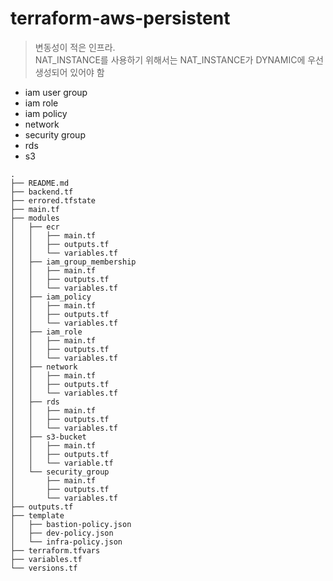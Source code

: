 # terraform-aws-persistent

> 변동성이 적은 인프라.  
> NAT_INSTANCE를 사용하기 위해서는 NAT_INSTANCE가 DYNAMIC에 우선 생성되어 있어야 함

- iam user group
- iam role
- iam policy
- network
- security group
- rds
- s3

```
.
├── README.md
├── backend.tf
├── errored.tfstate
├── main.tf
├── modules
│   ├── ecr
│   │   ├── main.tf
│   │   ├── outputs.tf
│   │   └── variables.tf
│   ├── iam_group_membership
│   │   ├── main.tf
│   │   ├── outputs.tf
│   │   └── variables.tf
│   ├── iam_policy
│   │   ├── main.tf
│   │   ├── outputs.tf
│   │   └── variables.tf
│   ├── iam_role
│   │   ├── main.tf
│   │   ├── outputs.tf
│   │   └── variables.tf
│   ├── network
│   │   ├── main.tf
│   │   ├── outputs.tf
│   │   └── variables.tf
│   ├── rds
│   │   ├── main.tf
│   │   ├── outputs.tf
│   │   └── variables.tf
│   ├── s3-bucket
│   │   ├── main.tf
│   │   ├── outputs.tf
│   │   └── variable.tf
│   └── security_group
│       ├── main.tf
│       ├── outputs.tf
│       └── variables.tf
├── outputs.tf
├── template
│   ├── bastion-policy.json
│   ├── dev-policy.json
│   └── infra-policy.json
├── terraform.tfvars
├── variables.tf
└── versions.tf
```